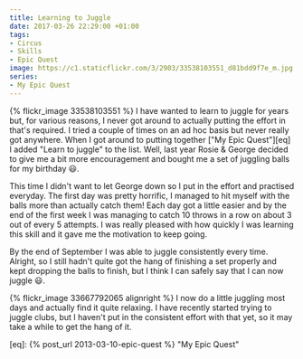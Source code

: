 ```yaml
---
title: Learning to Juggle
date: 2017-03-26 22:29:00 +01:00
tags:
- Circus
- Skills
- Epic Quest
image: https://c1.staticflickr.com/3/2903/33538103551_d81bdd9f7e_m.jpg
series:
- My Epic Quest
---
```


{% flickr_image 33538103551 %}
I have wanted to learn to juggle for years but, for various reasons, I never got around
to actually putting the effort in that's required. I tried a couple of times on an ad hoc
basis but never really got anywhere. When I got around to putting together
["My Epic Quest"][eq] I added "Learn to juggle" to the list. Well, last year Rosie &
George decided to give me a bit more encouragement and bought me a set of juggling balls
for my birthday :smiley:.

This time I didn't want to let George down so I put in the effort and practised everyday.
The first day was pretty horrific, I managed to hit myself with the balls more than
actually catch them! Each day got a little easier and by the end of the first week I was
managing to catch 10 throws in a row on about 3 out of every 5 attempts. I was really
pleased with how quickly I was learning this skill and it gave me the motivation to keep
going.

By the end of September I was able to juggle consistently every time. Alright, so I still
hadn't quite got the hang of finishing a set properly and kept dropping the balls to
finish, but I think I can safely say that I can now juggle :smiley:. 

{% flickr_image 33667792065 alignright %}
I now do a little juggling most days and actually find it quite relaxing. I have recently
started trying to juggle clubs, but I haven't put in the consistent effort with that yet,
so it may take a while to get the hang of it.


[eq]: {% post_url 2013-03-10-epic-quest %} "My Epic Quest"